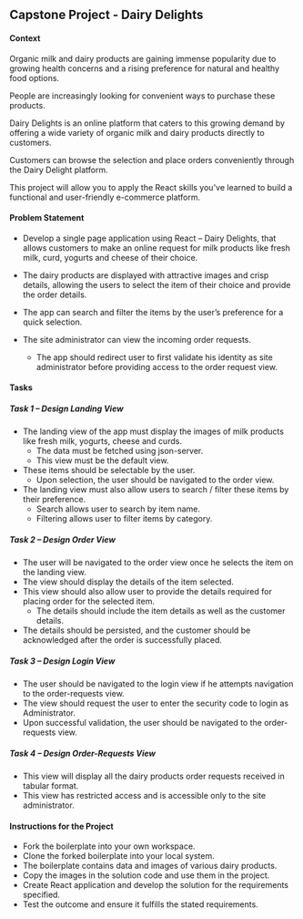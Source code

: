 ## Capstone Project - Dairy Delights

#### Context

Organic milk and dairy products are gaining immense popularity due to growing health concerns and a rising preference for natural and healthy food options.​

People are increasingly looking for convenient ways to purchase these products.​

Dairy Delights is an online platform that caters to this growing demand by offering a wide variety of organic milk and dairy products directly to customers.​

Customers can browse the selection and place orders conveniently through the Dairy Delight platform.​

This project will allow you to apply the React skills you've learned to build a functional and user-friendly e-commerce platform.​

#### Problem Statement

- Develop a single page application using React – Dairy Delights, that allows customers to make an online request for milk products like fresh milk, curd, yogurts and cheese of their choice. ​

- The dairy products are displayed with attractive images and crisp details, allowing the users to select the item of their choice and provide the order details. ​

- The app can search and filter the items by the user’s preference for a quick selection. ​

- The site administrator can view the incoming order requests.​
  - The app should redirect user to first validate his identity as site administrator before providing access to the order request view.

#### Tasks

##### Task 1 – Design Landing View

- The landing view of the app must display the images of milk products like fresh milk, yogurts, cheese and curds.
  - The data must be fetched using json-server.
  - This view must be the default view.
- These items should be selectable by the user.
  - Upon selection, the user should be navigated to the order view.
- The landing view must also allow users to search / filter these items by their preference.
  - Search allows user to search by item name.
  - Filtering allows user to filter items by category.

##### Task 2 – Design Order View

- The user will be navigated to the order view once he selects the item on the landing view.
- The view should display the details of the item selected.
- This view should also allow user to provide the details required for placing order for the selected item.
  - The details should include the item details as well as the customer details.
- The details should be persisted, and the customer should be acknowledged after the order is successfully placed.​


##### Task 3 – Design Login View

- The user should be navigated to the login view if he attempts navigation to the order-requests view.
- The view should request the user to enter the security code to login as Administrator.
- Upon successful validation, the user should be navigated to the order-requests view.

##### Task 4 – Design Order-Requests View

- This view will display all the dairy products order requests received in tabular format.
- This view has restricted access and is accessible only to the site administrator.

#### Instructions for the Project

- Fork the boilerplate into your own workspace.​​​​​​
- Clone the forked boilerplate into your local system.
- The boilerplate contains data and images of various dairy products.
- Copy the images in the solution code and use them in the project.
- Create React application and develop the solution for the requirements specified.
- ​Test the outcome and ensure it fulfills the stated requirements.​​
